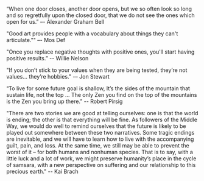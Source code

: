 “When one door closes, another door opens, but we so often look so long and so regretfully upon the closed door, that we do not see the ones which open for us.”
–- Alexander Graham Bell

"Good art provides people with a vocabulary about things they can't articulate.""
–- Mos Def

"Once you replace negative thoughts with positive ones, you'll start having positive results.”
-- Willie Nelson

"If you don’t stick to your values when they are being tested, they’re not values... they’re hobbies."
-– Jon Stewart

“To live for some future goal is shallow, It’s the sides of the mountain that sustain life, not the top … The only Zen you find on the top of the mountains is the Zen you bring up there.”
-- Robert Pirsig

"There are two stories we are good at telling ourselves: one is that the world is ending; the other is that everything will be fine. As followers of the Middle Way, we would do well to remind ourselves that the future is likely to be played out somewhere between these two narratives. Some tragic endings are inevitable, and we will have to learn how to live with the accompanying guilt, pain, and loss. At the same time, we still may be able to prevent the worst of it – for both humans and nonhuman species. That is to say, with a little luck and a lot of work, we might preserve humanity’s place in the cycle of samsara, with a new perspective on suffering and our relationship to this precious earth."
-- Kai Brach